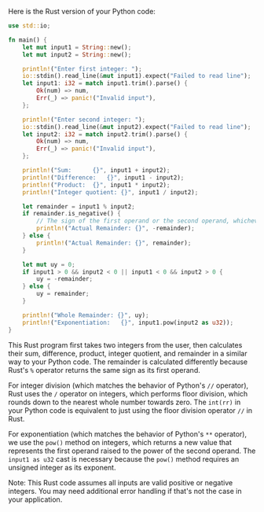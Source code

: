Here is the Rust version of your Python code:

```rust
use std::io;

fn main() {
    let mut input1 = String::new();
    let mut input2 = String::new();

    println!("Enter first integer: ");
    io::stdin().read_line(&mut input1).expect("Failed to read line");
    let input1: i32 = match input1.trim().parse() {
        Ok(num) => num,
        Err(_) => panic!("Invalid input"),
    };

    println!("Enter second integer: ");
    io::stdin().read_line(&mut input2).expect("Failed to read line");
    let input2: i32 = match input2.trim().parse() {
        Ok(num) => num,
        Err(_) => panic!("Invalid input"),
    };

    println!("Sum:		{}", input1 + input2);
    println!("Difference:	{}", input1 - input2);
    println!("Product: 	{}", input1 * input2);
    println!("Integer quotient: {}", input1 / input2);

    let remainder = input1 % input2;
    if remainder.is_negative() {
        // The sign of the first operand or the second operand, whichever has a positive value
        println!("Actual Remainder: {}", -remainder);
    } else {
        println!("Actual Remainder: {}", remainder);
    }

    let mut uy = 0;
    if input1 > 0 && input2 < 0 || input1 < 0 && input2 > 0 {
        uy = -remainder;
    } else {
        uy = remainder;
    }

    println!("Whole Remainder: {}", uy);
    println!("Exponentiation:	{}", input1.pow(input2 as u32));
}
```

This Rust program first takes two integers from the user, then calculates their sum, difference, product, integer quotient, and remainder in a similar way to your Python code. The remainder is calculated differently because Rust's `%` operator returns the same sign as its first operand. 

For integer division (which matches the behavior of Python's `//` operator), Rust uses the `/` operator on integers, which performs floor division, which rounds down to the nearest whole number towards zero. The `int(rr)` in your Python code is equivalent to just using the floor division operator `//` in Rust.

For exponentiation (which matches the behavior of Python's `**` operator), we use the `pow()` method on integers, which returns a new value that represents the first operand raised to the power of the second operand. The `input1 as u32` cast is necessary because the `pow()` method requires an unsigned integer as its exponent. 

Note: This Rust code assumes all inputs are valid positive or negative integers. You may need additional error handling if that's not the case in your application.
